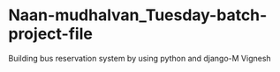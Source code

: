 # Naan-mudhalvan_Tuesday-batch-project-file
Building bus reservation system by using python and django-M Vignesh
